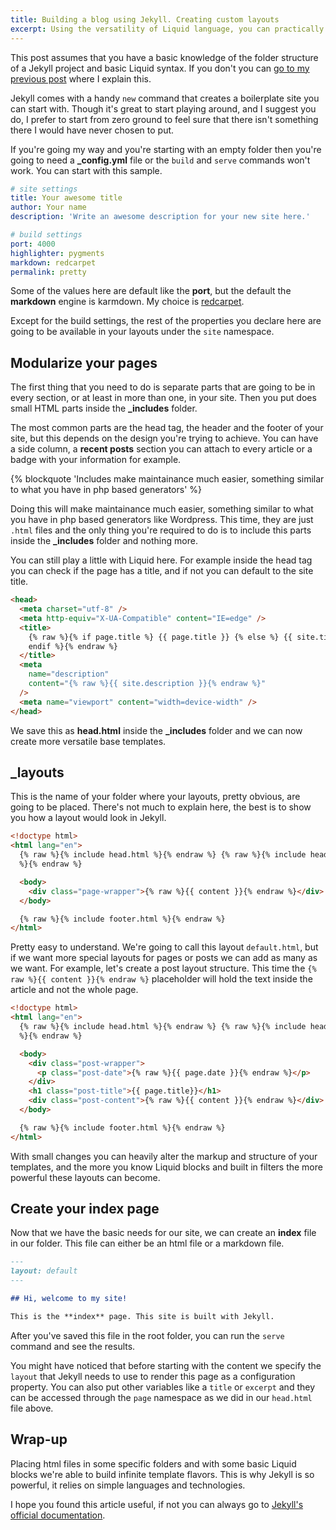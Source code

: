 ```yaml
---
title: Building a blog using Jekyll. Creating custom layouts
excerpt: Using the versatility of Liquid language, you can practically build any layout you want in Jekyll. Here's a quick explanation on how to do it.
---
```


This post assumes that you have a basic knowledge of the folder structure of a Jekyll project and basic Liquid syntax. If you don't you can [go to my previous post](/2015/07/building-blog-jekyll-installation-setup/) where I explain this.

Jekyll comes with a handy `new` command that creates a boilerplate site you can start with. Though it's great to start playing around, and I suggest you do, I prefer to start from zero ground to feel sure that there isn't something there I would have never chosen to put.

If you're going my way and you're starting with an empty folder then you're going to need a **\_config.yml** file or the `build` and `serve` commands won't work. You can start with this sample.

```yaml
# site settings
title: Your awesome title
author: Your name
description: 'Write an awesome description for your new site here.'

# build settings
port: 4000
highlighter: pygments
markdown: redcarpet
permalink: pretty
```

Some of the values here are default like the **port**, but the default the **markdown** engine is karmdown. My choice is [redcarpet](//github.com/vmg/redcarpet).

Except for the build settings, the rest of the properties you declare here are going to be available in your layouts under the `site` namespace.

## Modularize your pages

The first thing that you need to do is separate parts that are going to be in every section, or at least in more than one, in your site. Then you put does small HTML parts inside the **\_includes** folder.

The most common parts are the head tag, the header and the footer of your site, but this depends on the design you're trying to achieve. You can have a side column, a **recent posts** section you can attach to every article or a badge with your information for example.

{% blockquote 'Includes make maintainance much easier, something similar to what you have in php based generators' %}

Doing this will make maintainance much easier, something similar to what you have in php based generators like Wordpress. This time, they are just `.html` files and the only thing you're required to do is to include this parts inside the **\_includes** folder and nothing more.

You can still play a little with Liquid here. For example inside the head tag you can check if the page has a title, and if not you can default to the site title.

```html
<head>
  <meta charset="utf-8" />
  <meta http-equiv="X-UA-Compatible" content="IE=edge" />
  <title>
    {% raw %}{% if page.title %} {{ page.title }} {% else %} {{ site.title }} {%
    endif %}{% endraw %}
  </title>
  <meta
    name="description"
    content="{% raw %}{{ site.description }}{% endraw %}"
  />
  <meta name="viewport" content="width=device-width" />
</head>
```

We save this as **head.html** inside the **\_includes** folder and we can now create more versatile base templates.

## \_layouts

This is the name of your folder where your layouts, pretty obvious, are going to be placed. There's not much to explain here, the best is to show you how a layout would look in Jekyll.

```html
<!doctype html>
<html lang="en">
  {% raw %}{% include head.html %}{% endraw %} {% raw %}{% include header.html
  %}{% endraw %}

  <body>
    <div class="page-wrapper">{% raw %}{{ content }}{% endraw %}</div>
  </body>

  {% raw %}{% include footer.html %}{% endraw %}
</html>
```

Pretty easy to understand. We're going to call this layout `default.html`, but if we want more special layouts for pages or posts we can add as many as we want. For example, let's create a post layout structure. This time the `{% raw %}{{ content }}{% endraw %}` placeholder will hold the text inside the article and not the whole page.

```html
<!doctype html>
<html lang="en">
  {% raw %}{% include head.html %}{% endraw %} {% raw %}{% include header.html
  %}{% endraw %}

  <body>
    <div class="post-wrapper">
      <p class="post-date">{% raw %}{{ page.date }}{% endraw %}</p>
    </div>
    <h1 class="post-title">{{ page.title}}</h1>
    <div class="post-content">{% raw %}{{ content }}{% endraw %}</div>
  </body>

  {% raw %}{% include footer.html %}{% endraw %}
</html>
```

With small changes you can heavily alter the markup and structure of your templates, and the more you know Liquid blocks and built in filters the more powerful these layouts can become.

## Create your index page

Now that we have the basic needs for our site, we can create an **index** file in our folder. This file can either be an html file or a markdown file.

```markdown
---
layout: default
---

## Hi, welcome to my site!

This is the **index** page. This site is built with Jekyll.
```

After you've saved this file in the root folder, you can run the `serve` command and see the results.

You might have noticed that before starting with the content we specify the `layout` that Jekyll needs to use to render this page as a configuration property. You can also put other variables like a `title` or `excerpt` and they can be accessed through the `page` namespace as we did in our `head.html` file above.

## Wrap-up

Placing html files in some specific folders and with some basic Liquid blocks we're able to build infinite template flavors. This is why Jekyll is so powerful, it relies on simple languages and technologies.

I hope you found this article useful, if not you can always go to [Jekyll's official documentation](//jekyllrb.com/docs/frontmatter/).
